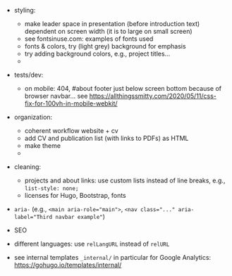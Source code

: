 - styling:
  - make leader space in presentation (before introduction text) dependent on screen width (it is to large on small screen)
  - see fontsinuse.com: examples of fonts used
  - fonts & colors, try (light grey) background for emphasis
  - try adding background colors, e.g., project titles...
  - 
- tests/dev:
  - on mobile: 404, #about footer just below screen bottom because of browser navbar... see https://allthingssmitty.com/2020/05/11/css-fix-for-100vh-in-mobile-webkit/

- organization:
  - coherent workflow website + cv
  - add CV and publication list (with links to PDFs) as HTML
  - make theme
  - 
- cleaning:
  - projects and about links: use custom lists instead of line breaks, e.g., `list-style: none;`
  - licenses for Hugo, Bootstrap, fonts

- `aria-` (e.g., `<main aria-role="main">`, `<nav class="..." aria-label="Third navbar example"`)
 
- SEO

- different languages: use `relLangURL` instead of `relURL` 

- see internal templates `_internal/` in particular for Google Analytics: https://gohugo.io/templates/internal/ 
